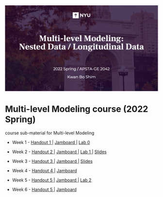 ![main](main1.png)

# Multi-level Modeling course (2022 Spring)
course sub-material for Multi-level Modeling

  - Week 1 - [ Handout 1 ](https://brightspace.nyu.edu/content/enforced/186015-SP22_APSTA-GE_2042_7W2_001/MLMSp22handout1.pdf)  | [ Jamboard ](https://jamboard.google.com/d/1gV2_v10hDhzzeKTVrXwSJ8rLKIuWNQDnieDE4W5hQTI/viewer) | [ Lab 0 ](https://apsta.shinyapps.io/MLM-Sim/)

  - Week 2 - [ Handout 2 ](https://brightspace.nyu.edu/content/enforced/186015-SP22_APSTA-GE_2042_7W2_001/MLMSp22handout2.pdf)  | [ Jamboard ](https://jamboard.google.com/d/1NVRXMLLXT-yPgIAkvQbYzpj16NZL_MaWEZoMt9mITrQ/viewer) | [ Lab 1 ](https://apsta.shinyapps.io/MLM-MLE/) | [ Slides ](https://brightspace.nyu.edu/content/enforced/186015-SP22_APSTA-GE_2042_7W2_001/w2_office_hours.pdf)

  - Week 3 - [ Handout 3 ](https://brightspace.nyu.edu/content/enforced/186015-SP22_APSTA-GE_2042_7W2_001/MLMSp22handout3.pdf)  | [ Jamboard ](https://jamboard.google.com/d/1NVRXMLLXT-yPgIAkvQbYzpj16NZL_MaWEZoMt9mITrQ/viewer) | [ Slides ](https://brightspace.nyu.edu/content/enforced/186015-SP22_APSTA-GE_2042_7W2_001/w3_office_hours.pdf)
  
  - Week 4 - [ Handout 4 ](https://brightspace.nyu.edu/content/enforced/186015-SP22_APSTA-GE_2042_7W2_001/MLMSp22handout4.pdf) | [ Jamboard ](https://jamboard.google.com/d/1NVRXMLLXT-yPgIAkvQbYzpj16NZL_MaWEZoMt9mITrQ/viewer) 
  
  - Week 5 - [ Handout 5 ](https://brightspace.nyu.edu/content/enforced/186015-SP22_APSTA-GE_2042_7W2_001/MLMSp22handout5.pdf) | [ Jamboard ](https://jamboard.google.com/d/1NVRXMLLXT-yPgIAkvQbYzpj16NZL_MaWEZoMt9mITrQ/viewer) | [ Lab 2 ](https://apsta.shinyapps.io/MLM-Centering/)
  
  - Week 6 - [ Handout 5 ](https://brightspace.nyu.edu/content/enforced/186015-SP22_APSTA-GE_2042_7W2_001/MLMSp22handout6.pdf) | [ Jamboard ](https://jamboard.google.com/d/1NVRXMLLXT-yPgIAkvQbYzpj16NZL_MaWEZoMt9mITrQ/viewer)

